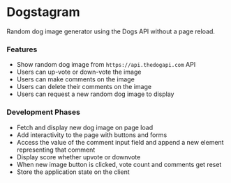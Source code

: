 # Dogstagram

Random dog image generator using the Dogs API without a page reload.

### Features

- Show random dog image from `https://api.thedogapi.com` API
- Users can up-vote or down-vote the image
- Users can make comments on the image
- Users can delete their comments on the image
- Users can request a new random dog image to display

### Development Phases

- Fetch and display new dog image on page load
- Add interactivity to the page with buttons and forms
- Access the value of the comment input field and append a new element representing that comment
- Display score whether upvote or downvote
- When new image button is clicked, vote count and comments get reset
- Store the application state on the client
